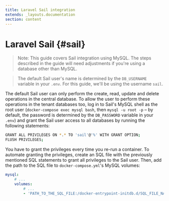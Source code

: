 ```yaml
---
title: Laravel Sail integration
extends: _layouts.documentation
section: content
---
```


# Laravel Sail {#sail}

> Note: This guide covers Sail integration using MySQL. The steps described in the guide will need adjustments if you're using a database other than MySQL.

> The default Sail user's name is determined by the `DB_USERNAME` variable in your `.env`. For this guide, we'll be using the username `sail`.

The default Sail user can only perform the create, read, update and delete operations in the central database. To allow the user to perform these operations in the tenant databases too, log in to Sail's MySQL shell as the root user (`docker-compose exec mysql bash`, then `mysql -u root -p` – by default, the password is determined by the `DB_PASSWORD` variable in your `.env`) and grant the Sail user access to all databases by running the following statements:

```sh
GRANT ALL PRIVILEGES ON *.* TO 'sail'@'%' WITH GRANT OPTION;
FLUSH PRIVILEGES;
```

You have to grant the privileges every time you re-run a container. To automate granting the privileges, create an SQL file with the previously mentioned SQL statements to grant all privileges to the Sail user. Then, add the path to the SQL file to `docker-compose.yml`'s MySQL volumes:

```yml
mysql:
    # ...
    volumes:
        # ...
        - 'PATH_TO_THE_SQL_FILE:/docker-entrypoint-initdb.d/SQL_FILE_NAME.sql'
```
